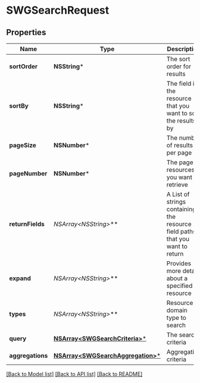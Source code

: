 # SWGSearchRequest

## Properties
Name | Type | Description | Notes
------------ | ------------- | ------------- | -------------
**sortOrder** | **NSString*** | The sort order for results | [optional] 
**sortBy** | **NSString*** | The field in the resource that you want to sort the results by | [optional] 
**pageSize** | **NSNumber*** | The number of results per page | [optional] 
**pageNumber** | **NSNumber*** | The page of resources you want to retrieve | [optional] 
**returnFields** | **NSArray&lt;NSString*&gt;*** | A List of strings containing the resource field paths that you want to return | [optional] 
**expand** | **NSArray&lt;NSString*&gt;*** | Provides more details about a specified resource | [optional] 
**types** | **NSArray&lt;NSString*&gt;*** | Resource domain type to search | 
**query** | [**NSArray&lt;SWGSearchCriteria&gt;***](SWGSearchCriteria.md) | The search criteria | [optional] 
**aggregations** | [**NSArray&lt;SWGSearchAggregation&gt;***](SWGSearchAggregation.md) | Aggregation criteria | [optional] 

[[Back to Model list]](../README.md#documentation-for-models) [[Back to API list]](../README.md#documentation-for-api-endpoints) [[Back to README]](../README.md)


